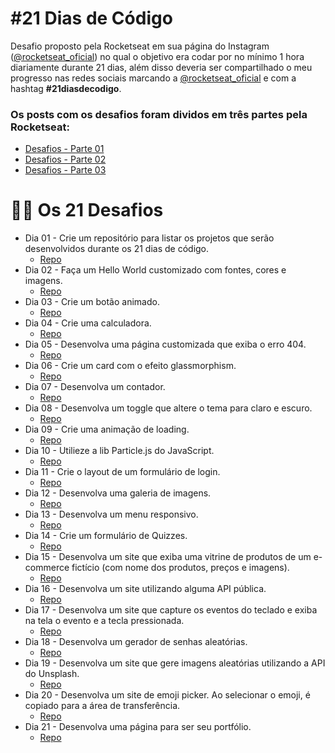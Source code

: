 # #21 Dias de Código
Desafio proposto pela Rocketseat em sua página do Instagram ([@rocketseat_oficial](https://www.instagram.com/rocketseat_oficial/)) no qual o objetivo era codar por no mínimo 1 hora diariamente durante 21 dias, além disso deveria ser compartilhado o meu progresso nas redes sociais marcando a [@rocketseat_oficial](https://www.instagram.com/rocketseat_oficial/) e com a hashtag **#21diasdecodigo**.

### Os posts com os desafios foram dividos em três partes pela Rocketseat:

- [Desafios - Parte 01](https://www.instagram.com/p/ChTBg1BpLGU/)
- [Desafios - Parte 02](https://www.instagram.com/p/ChkahuNOLvF/)
- [Desafios - Parte 03](https://www.instagram.com/p/Ch3EOQ0p2sZ/)

# :man_technologist: Os 21 Desafios

- Dia 01 - Crie um repositório para listar os projetos que serão desenvolvidos durante os 21 dias de código.
    - [Repo](https://github.com/rodrigofontesdev/21diasdecodigo)
- Dia 02 - Faça um Hello World customizado com fontes, cores e imagens.
    - [Repo](https://github.com/rodrigofontesdev/21diasdecodigo/tree/main/dia-02)
- Dia 03 - Crie um botão animado.
    - [Repo](https://github.com/rodrigofontesdev/21diasdecodigo/tree/main/dia-03)
- Dia 04 - Crie uma calculadora.
    - [Repo](https://github.com/rodrigofontesdev/21diasdecodigo/tree/main/dia-04)
- Dia 05 - Desenvolva uma página customizada que exiba o erro 404.
    - [Repo](https://github.com/rodrigofontesdev/21diasdecodigo/tree/main/dia-05)
- Dia 06 - Crie um card com o efeito glassmorphism.
    - [Repo](https://github.com/rodrigofontesdev/21diasdecodigo/tree/main/dia-06)
- Dia 07 - Desenvolva um contador.
    - [Repo](https://github.com/rodrigofontesdev/21diasdecodigo/tree/main/dia-07)
- Dia 08 - Desenvolva um toggle que altere o tema para claro e escuro.
    - [Repo](https://github.com/rodrigofontesdev/21diasdecodigo/tree/main/dia-08)
- Dia 09 - Crie uma animação de loading.
    - [Repo](https://github.com/rodrigofontesdev/21diasdecodigo/tree/main/dia-09)
- Dia 10 - Utilieze a lib Particle.js do JavaScript.
    - [Repo](https://github.com/rodrigofontesdev/21diasdecodigo/tree/main/dia-10)
- Dia 11 - Crie o layout de um formulário de login.
    - [Repo](https://github.com/rodrigofontesdev/21diasdecodigo/tree/main/dia-11)
- Dia 12 - Desenvolva uma galeria de imagens.
    - [Repo](https://github.com/rodrigofontesdev/21diasdecodigo/tree/main/dia-12)
- Dia 13 - Desenvolva um menu responsivo.
    - [Repo](https://github.com/rodrigofontesdev/21diasdecodigo/tree/main/dia-13)
- Dia 14 - Crie um formulário de Quizzes.
    - [Repo](https://github.com/rodrigofontesdev/21diasdecodigo/tree/main/dia-14)
- Dia 15 - Desenvolva um site que exiba uma vitrine de produtos de um e-commerce fictício (com nome dos produtos, preços e imagens).
    - [Repo](https://github.com/rodrigofontesdev/21diasdecodigo/tree/main/dia-15)
- Dia 16 - Desenvolva um site utilizando alguma API pública.
    - [Repo](https://github.com/rodrigofontesdev/21diasdecodigo/tree/main/dia-16)
- Dia 17 - Desenvolva um site que capture os eventos do teclado e exiba na tela o evento e a tecla pressionada.
    - [Repo](https://github.com/rodrigofontesdev/21diasdecodigo/tree/main/dia-17)
- Dia 18 - Desenvolva um gerador de senhas aleatórias.
    - [Repo](https://github.com/rodrigofontesdev/21diasdecodigo/tree/main/dia-18)
- Dia 19 - Desenvolva um site que gere imagens aleatórias utilizando a API do Unsplash.
    - [Repo](https://github.com/rodrigofontesdev/21diasdecodigo/tree/main/dia-19)
- Dia 20 - Desenvolva um site de emoji picker. Ao selecionar o emoji, é copiado para a área de transferência.
    - [Repo](https://github.com/rodrigofontesdev/21diasdecodigo/tree/main/dia-20)
- Dia 21 - Desenvolva uma página para ser seu portfólio.
    - [Repo](https://github.com/rodrigofontesdev/21diasdecodigo/tree/main/dia-21)
